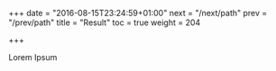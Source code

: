 +++
date = "2016-08-15T23:24:59+01:00"
next = "/next/path"
prev = "/prev/path"
title = "Result"
toc = true
weight = 204

+++

Lorem Ipsum
